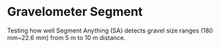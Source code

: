 # Gravelometer Segment
Testing how well Segment Anything (SA) detects gravel size ranges (180 mm~22.6 mm) from 5 m to 10 m distance.
